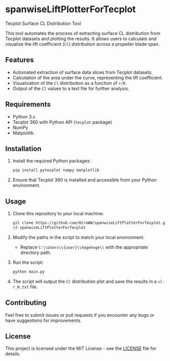 # spanwiseLiftPlotterForTecplot

Tecplot Surface CL Distribution Tool

This tool automates the process of extracting surface CL distribution from Tecplot datasets and plotting the results. It allows users to calculate and visualize the lift coefficient (`Cl`) distribution across a propeller blade span.

## Features

- Automated extraction of surface data slices from Tecplot datasets.
- Calculation of the area under the curve, representing the lift coefficient.
- Visualization of the `Cl` distribution as a function of `r/R`.
- Output of the `Cl` values to a text file for further analysis.

## Requirements

- Python 3.x
- Tecplot 360 with Python API (`tecplot` package)
- NumPy
- Matplotlib

## Installation

1. Install the required Python packages:
    ```bash
    pip install pytecplot numpy matplotlib
    ```

2. Ensure that Tecplot 360 is installed and accessible from your Python environment.

## Usage

1. Clone this repository to your local machine:
    ```bash
    git clone https://github.com/HiroWW/spanwiseLiftPlotterForTecplot.git
    cd spanwiseLiftPlotterForTecplot
    ```

2. Modify the paths in the script to match your local environment:
    - Replace `C:\\Users\\{user}\\hogehoge\\` with the appropriate directory path.

3. Run the script:
    ```bash
    python main.py
    ```

4. The script will output the `Cl` distribution plot and save the results in a `cl-r_R.txt` file.

## Contributing

Feel free to submit issues or pull requests if you encounter any bugs or have suggestions for improvements.

## License

This project is licensed under the MIT License - see the [LICENSE](LICENSE) file for details.
